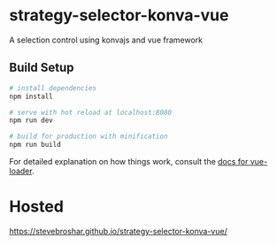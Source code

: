 # strategy-selector-konva-vue
A selection control using konvajs and vue framework

## Build Setup

``` bash
# install dependencies
npm install

# serve with hot reload at localhost:8080
npm run dev

# build for production with minification
npm run build
```

For detailed explanation on how things work, consult the [docs for vue-loader](http://vuejs.github.io/vue-loader).

# Hosted
https://stevebroshar.github.io/strategy-selector-konva-vue/
